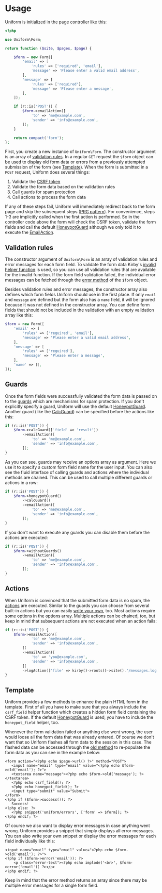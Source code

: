 # Usage

Uniform is initialized in the page controller like this:

```php
<?php

use Uniform\Form;

return function ($site, $pages, $page) {

    $form = new Form([
        'email' => [
            'rules' => ['required', 'email'],
            'message' => 'Please enter a valid email address',
        ],
        'message' => [
            'rules' => ['required'],
            'message' => 'Please enter a message',
        ],
    ]);

    if (r::is('POST')) {
        $form->emailAction([
            'to' => 'me@example.com',
            'sender' => 'info@example.com',
        ]);
    }

    return compact('form');
};
```

First, you create a new instance of `Uniform\Form`. The constructor argument is an array of [validation rules](#validation-rules). In a regular `GET` request the `$form` object can be used to display old form data or errors from a previously attempted submission of the form (see [Template](#template)). When the form is submitted in a `POST` request, Uniform does several things:

1. Validate the [CSRF token](https://en.wikipedia.org/wiki/Cross-site_request_forgery)
2. Validate the form data based on the validation rules
3. Call guards for spam protection
4. Call actions to process the form data

If any of these steps fail, Uniform will immediately redirect back to the form page and skip the subsequent steps ([PRG pattern](https://en.wiki2.org/wiki/Post/Redirect/Get+Milds)). For convenience, steps 1-3 are implicitly called when the first action is performed. So in the controller code above the form will check the CSRF token, validate the form fields and call the default [HoneypotGuard](guards/honeypot) although we only told it to execute the [EmailAction](actions/email).

## Validation rules

The constructor argument of `Uniform\Form` is an array of validation rules and error messages for each form field. To validate the form data Kirby's [invalid helper function](https://getkirby.com/docs/cheatsheet/helpers/invalid) is used, so you can use all validation rules that are available for the invalid function. If the form field validation failed, the individual error messages can be fetched through the [error method](methods#errorkey) of the `$form` object.

Besides validation rules and error messages, the constructor array also defines which form fields Uniform should use in the first place. If only `email` and `message` are defined but the form also has a `name` field, it will be ignored because it was not defined in the constructor array. You can define form fields that should not be included in the validation with an empty validation array like this:

```php
$form = new Form([
    'email' => [
        'rules' => ['required', 'email'],
        'message' => 'Please enter a valid email address',
    ],
    'message' => [
        'rules' => ['required'],
        'message' => 'Please enter a message',
    ],
    'name' => [],
]);
```

## Guards

Once the form fields were successfully validated the form data is passed on to the [guards](guards/guards) which are mechanisms for spam protection. If you don't explicitly specify a guard, Uniform will use the default [HoneypotGuard](guards/honeypot). Another guard (like the [CalcGuard](guards/calc)) can be specified before the actions like this:

```php
if (r::is('POST')) {
    $form->calcGuard(['field' => 'result'])
        ->emailAction([
            'to' => 'me@example.com',
            'sender' => 'info@example.com',
        ]);
}
```

As you can see, guards may receive an options array as argument. Here we use it to specify a custom form field name for the user input. You can also see the fluid interface of calling guards and actions where the individual methods are chained. This can be used to call multiple different guards or actions in a row:

```php
if (r::is('POST')) {
    $form->honeypotGuard()
        ->calcGuard()
        ->emailAction([
            'to' => 'me@example.com',
            'sender' => 'info@example.com',
        ]);
}
```

If you don't want to execute any guards you can disable them before the actions are executed:

```php
if (r::is('POST')) {
    $form->withoutGuards()
        ->emailAction([
            'to' => 'me@example.com',
            'sender' => 'info@example.com',
        ]);
}
```

## Actions

When Uniform is convinced that the submitted form data is no spam, the [actions](actions/actions) are executed. Similar to the guards you can choose from several built-in actions but you can easily [write your own](actions/actions), too. Most actions require some options in the options array. Multiple actions can be chained, too, but keep in mind that subsequent actions are not executed when an action fails:

```php
if (r::is('POST')) {
    $form->emailAction([
            'to' => 'me@example.com',
            'sender' => 'info@example.com',
        ])
        ->emailAction([
            'to' => 'you@example.com',
            'sender' => 'info@example.com',
        ])
        ->logAction(['file' => kirby()->roots()->site().'/messages.log']);
}
```

## Template

Uniform provides a few methods to enhance the plain HTML form in the template. First of all you have to make sure that you always include the `csrf_field` helper function which creates a hidden form field containing the CSRF token. If the default [HoneypotGuard](guards/honeypot) is used, you have to include the `honeypot_field` helper, too.

Whenever the form validation failed or anything else went wrong, the user would loose all the form data that was already entered. Of course we don't want that so Uniform flashes all form data to the session in this case. The flashed data can be accessed through the [old method](methods#oldkey) to re-populate the form data as you can see in the example below:

```html+php
<form action="<?php echo $page->url() ?>" method="POST">
   <input name="email" type="email" value="<?php echo $form->old('email'); ?>">
   <textarea name="message"><?php echo $form->old('message'); ?></textarea>
   <?php echo csrf_field(); ?>
   <?php echo honeypot_field(); ?>
   <input type="submit" value="Submit">
</form>
<?php if ($form->success()): ?>
   Success!
<?php else: ?>
   <?php snippet('uniform/errors', ['form' => $form]); ?>
<?php endif; ?>
```

Of course we also want to display error messages in case anything went wrong. Uniform provides a snippet that simply displays all error messages. You can also write your own snippet or display the error messages for each field individually like this:

```html+php
<input name="email" type="email" value="<?php echo $form->old('email'); ?>">
<?php if ($form->error('email')): ?>
    <p class="error-text"><?php echo implode('<br>', $form->error('email')) ?></p>
<?php endif; ?>
```

Keep in mind that the error method returns an array since there may be multiple error messages for a single form field.
